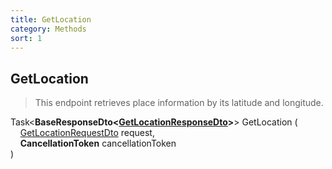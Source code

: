 ```yaml
---
title: GetLocation
category: Methods
sort: 1
---
```


## GetLocation
> This endpoint retrieves place information by its latitude and longitude.


Task<**BaseResponseDto<[GetLocationResponseDto]({{site.libraryurl}}/Dtos/GetLocation/GetLocationResponseDto.html)>**> GetLocation (  
&nbsp;&nbsp;&nbsp;&nbsp;[GetLocationRequestDto]({{site.libraryurl}}/Dtos/GetLocation/GetLocationRequestDto.html) request,  
&nbsp;&nbsp;&nbsp;&nbsp;**CancellationToken** cancellationToken  
)
